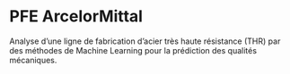 
# PFE ArcelorMittal

Analyse d’une ligne de fabrication d’acier très haute résistance (THR) par des méthodes de Machine Learning pour la prédiction des qualités mécaniques.
